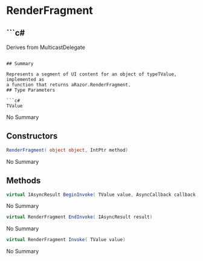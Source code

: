 # RenderFragment<TValue>

## ```c#
Derives from MulticastDelegate
```

## Summary

Represents a segment of UI content for an object of typeTValue, implemented as
a function that returns aRazor.RenderFragment.
## Type Parameters

```c#
TValue
```
No Summary
## Constructors

```c#
RenderFragment( object object, IntPtr method) 
```
No Summary
## Methods

```c#
virtual IAsyncResult BeginInvoke( TValue value, AsyncCallback callback, object object) 
```
No Summary
```c#
virtual RenderFragment EndInvoke( IAsyncResult result) 
```
No Summary
```c#
virtual RenderFragment Invoke( TValue value) 
```
No Summary
